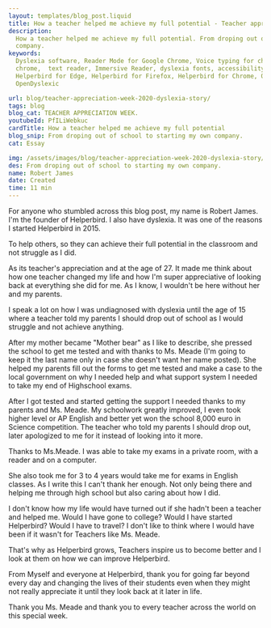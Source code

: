 ```yaml
---
layout: templates/blog_post.liquid
title: How a teacher helped me achieve my full potential - Teacher appreciation week
description:
  How a teacher helped me achieve my full potential. From droping out of school to starting my own
  company.
keywords:
  Dyslexia software, Reader Mode for Google Chrome, Voice typing for chrome, Text to speech for
  chrome,  text reader, Immersive Reader, dyslexia fonts, accessibility software, dyslexia software,
  Helperbird for Edge, Helperbird for Firefox, Helperbird for Chrome, Opendyslexic for Chrome,
  OpenDyslexic

url: blog/teacher-appreciation-week-2020-dyslexia-story/
tags: blog
blog_cat: TEACHER APPRECIATION WEEK.
youtubeId: PfILiWebkuc
cardTitle: How a teacher helped me achieve my full potential
blog_snip: From droping out of school to starting my own company.
cat: Essay

img: /assets/images/blog/teacher-appreciation-week-2020-dyslexia-story/teacher-appreciation-week-2020-dyslexia-story.png
des: From droping out of school to starting my own company.
name: Robert James
date: Created
time: 11 min
---
```


For anyone who stumbled across this blog post, my name is Robert James. I'm the founder of
Helperbird. I also have dyslexia. It was one of the reasons I started Helperbird in 2015.

To help others, so they can achieve their full potential in the classroom and not struggle as I did.

As its teacher's appreciation and at the age of 27. It made me think about how one teacher changed
my life and how I'm super appreciative of looking back at everything she did for me. As I know, I
wouldn't be here without her and my parents.

I speak a lot on how I was undiagnosed with dyslexia until the age of 15 where a teacher told my
parents I should drop out of school as I would struggle and not achieve anything.

After my mother became "Mother bear" as I like to describe, she pressed the school to get me tested
and with thanks to Ms. Meade (I'm going to keep it the last name only in case she doesn't want her
name posted). She helped my parents fill out the forms to get me tested and make a case to the local
government on why I needed help and what support system I needed to take my end of Highschool exams.

After I got tested and started getting the support I needed thanks to my parents and Ms. Meade. My
schoolwork greatly improved, I even took higher level or AP English and better yet won the school
8,000 euro in Science competition. The teacher who told my parents I should drop out, later
apologized to me for it instead of looking into it more.

Thanks to Ms.Meade. I was able to take my exams in a private room, with a reader and on a computer.

She also took me for 3 to 4 years would take me for exams in English classes. As I write this I
can't thank her enough. Not only being there and helping me through high school but also caring
about how I did.

I don't know how my life would have turned out if she hadn't been a teacher and helped me. Would I
have gone to college? Would I have started Helperbird? Would I have to travel? I don't like to think
where I would have been if it wasn't for Teachers like Ms. Meade.

That's why as Helperbird grows, Teachers inspire us to become better and I look at them on how we
can improve Helperbird.

From Myself and everyone at Helperbird, thank you for going far beyond every day and changing the
lives of their students even when they might not really appreciate it until they look back at it
later in life.

Thank you Ms. Meade and thank you to every teacher across the world on this special week.
